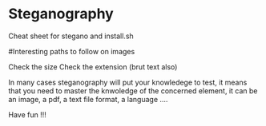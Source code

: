 # Steganography
Cheat sheet for stegano and install.sh


#Interesting paths to follow on images

Check the size
Check the extension (brut text also)

In many cases steganography will put your knowledege to test, it means that you need to master the knwoledge of the concerned element, it can be an image, a pdf, a text file format, a language ....

Have fun !!!
